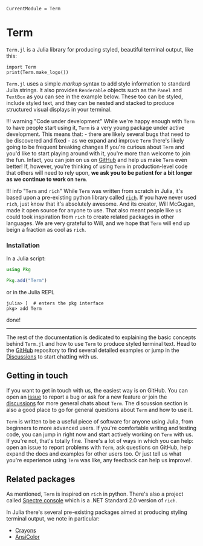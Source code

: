 ```@meta
CurrentModule = Term
```
# Term

`Term.jl` is a Julia library for producing styled, beautiful terminal output, like this:

```@example
import Term
print(Term.make_logo())
```

`Term.jl` uses a simple *markup* syntax to add style information to standard Julia strings.
It also provides `Renderable` objects such as the `Panel` and `TextBox` as you can see in the example below.
These too can be styled, include styled text, and they can be nested and stacked to produce
structured visual displays in your terminal. 


!!! warning "Code under development"
    While we're happy enough with `Term` to have people start using it, `Term` is a very young package under active development.
    This means that:
        - there are likely several bugs that need to be discovered and fixed
        - as we expand and improve `Term` there's likely going to be frequent breaking changes
    If you're curious about `Term` and you'd like to start playing around with it, you're more than welcome to join the fun.
    Infact, you can join on us on [GitHub](https://github.com/FedeClaudi/Term.jl/discussions) and help us make `Term` even better!
    If, however, you're thinking of using `Term` in production-level code that others will need to rely upon, **we ask you to be 
    patient for a bit longer as we continue to work on `Term`**.


!!! info "`Term` and `rich`"
    While `Term` was written from scratch in Julia, it's based upon a pre-existing python library called [`rich`](https://github.com/Textualize/rich). If you have never used `rich`, just know that it's absolutely awesome. And its creator, Will McGugan, made it open source for anyone to use. That also meant people like us could took inspiration from `rich` to create related packages in other languages. We are very grateful to Will, and we hope that `Term` will end up beign a fraction as cool as `rich`.

### Installation
In a Julia script:
```Julia
using Pkg

Pkg.add("Term")
```

or in the Julia REPL
```
julia> ]  # enters the pkg interface
pkg> add Term
```

done!


----

The rest of the documentation is dedicated to explaining the basic concepts behind `Term.jl` and how to use `Term` to produce styled terminal text. 
Head to the [GitHub](https://github.com/FedeClaudi/Term.jl) repository to find several detailed examples or jump in the [Discussions](https://github.com/FedeClaudi/Term.jl/discussions) to start chatting with us. 



## Getting in touch
If you want to get in touch with us, the easiest way is on GitHub. You can open an [issue]() to report a bug or ask for a new feature or join the [discussions](https://github.com/FedeClaudi/Term.jl/discussions) for more general chats about `Term`. The discussion section is also a good place to go for general questions about `Term` and how to use it. 

`Term` is written to be a useful piece of software for anyone using Julia, from beginners to more advanced users. If you're comfortable writing and testing code, you can jump in right now and start actively working on `Term` with us. If you're not, that's totally fine. There's a lot of ways in which you can help: open an issue to report problems with `Term`, ask questions on GitHub, help expand the docs and examples for other users too. Or just tell us what you're experience using `Term` was like, any feedback can help us improve!.

## Related packages
As mentioned, `Term` is inspired on `rich` in python. There's also a project called [Spectre console](https://spectreconsole.net/) which is a .NET Standard 2.0 version of `rich`.

In Julia there's several pre-existing packages aimed at producing styling terminal output, we note in particular:
- [Crayons](https://github.com/KristofferC/Crayons.jl)
- [AnsiColor](https://github.com/Aerlinger/AnsiColor.jl)
